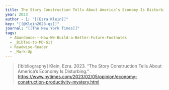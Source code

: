 ```yaml
---
title: The Story Construction Tells About America’s Economy Is Disturbing
year: 2023
author - 1: "[[Ezra Klein]]"
key: "[[@Klein2023-qs]]"
journal: "[[The New York Times]]"
tags:
  - Abundance-–-How-We-Build-a-Better-Future-Footnotes
  - _BibTex-to-MD-Git
  - Readwise-Reader
  - _Mark-Up
---
```


> [!bibliography]
> Klein, Ezra. 2023. “The Story Construction Tells About America’s Economy Is Disturbing.” . https://www.nytimes.com/2023/02/05/opinion/economy-construction-productivity-mystery.html